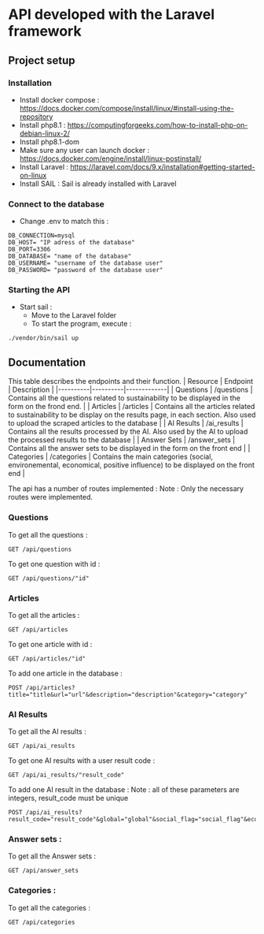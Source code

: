 # API developed with the Laravel framework

## Project setup
### Installation
-	Install docker compose : https://docs.docker.com/compose/install/linux/#install-using-the-repository 
-	Install php8.1 : https://computingforgeeks.com/how-to-install-php-on-debian-linux-2/
-	Install php8.1-dom
-	Make sure any user can launch docker : https://docs.docker.com/engine/install/linux-postinstall/ 
-	Install Laravel : https://laravel.com/docs/9.x/installation#getting-started-on-linux
-	Install SAIL : Sail is already installed with Laravel
### Connect to the database 
- Change .env to match this : 
```
DB_CONNECTION=mysql
DB_HOST= "IP adress of the database"
DB_PORT=3306
DB_DATABASE= "name of the database"
DB_USERNAME= "username of the database user"
DB_PASSWORD= "password of the database user"
```
### Starting the API
-	Start sail : 
    -   Move to the Laravel folder
    -   To start the program, execute : 
```
./vendor/bin/sail up
```


## Documentation
This table describes the endpoints and their function. 
| Resource | Endpoint | Description |
|----------|----------|-------------|
| Questions | /questions | Contains all the questions related to sustainability to be displayed in the form on the frond end. |
| Articles | /articles | Contains all the articles related to sustainability to be display on the results page, in each section. Also used to upload the scraped articles to the database |
| AI Results | /ai_results | Contains all the results processed by the AI. Also used by the AI to upload the processed results to the database |
| Answer Sets | /answer_sets | Contains all the answer sets to be displayed in the form on the front end |
| Categories | /categories | Contains the main categories (social, environemental, economical, positive influence) to be displayed on the front end |

The api has a number of routes implemented : 
Note : Only the necessary routes were implemented.

### Questions
To get all the questions : 
```
GET /api/questions
```
To get one question with id : 
```
GET /api/questions/"id"
```

### Articles
To get all the articles : 
```
GET /api/articles
```
To get one article with id : 
```
GET /api/articles/"id"
```
To add one article in the database : 
```
POST /api/articles?title="title&url="url"&description="description"&category="category"
```

### AI Results
To get all the AI results : 
```
GET /api/ai_results
```
To get one AI results with a user result code : 
```
GET /api/ai_results/"result_code"
```
To add one AI result in the database : 
Note : all of these parameters are integers, result_code must be unique
```
POST /api/ai_results?result_code="result_code"&global="global"&social_flag="social_flag"&economical_flag="economical_flag"&environment_flag="environment_flag"&influence_flag="influence_flag"&active="active")
```

### Answer sets : 
To get all the Answer sets : 
```
GET /api/answer_sets
```

### Categories : 
To get all the categories : 
```
GET /api/categories
```
